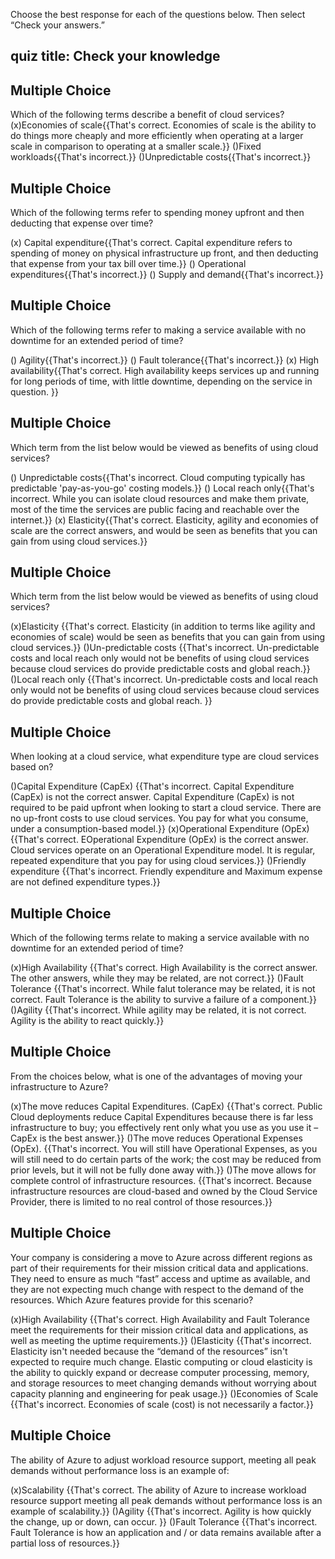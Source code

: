 Choose the best response for each of the questions below. Then select “Check your answers.”

## quiz title: Check your knowledge

## Multiple Choice
Which of the following terms describe a benefit of cloud services?
(x)Economies of scale{{That's correct. Economies of scale is the ability to do things more cheaply and more efficiently when operating at a larger scale in comparison to operating at a smaller scale.}}
()Fixed workloads{{That's incorrect.}}
()Unpredictable costs{{That's incorrect.}}

## Multiple Choice

Which of the following terms refer to spending money upfront and then deducting that expense over time?

(x) Capital expenditure{{That's correct. Capital expenditure refers to spending of money on physical infrastructure up front, and then deducting that expense from your tax bill over time.}}
() Operational expenditures{{That's incorrect.}}
() Supply and demand{{That's incorrect.}}

## Multiple Choice

Which of the following terms refer to making a service available with no downtime for an extended period of time?

() Agility{{That's incorrect.}}
() Fault tolerance{{That's incorrect.}}
(x) High availability{{That's correct. High availability keeps services up and running for long periods of time, with little downtime, depending on the service in question. }}

## Multiple Choice

Which term from the list below would be viewed as benefits of using cloud services?

() Unpredictable costs{{That's incorrect. Cloud computing typically has predictable 'pay-as-you-go' costing models.}}
() Local reach only{{That's incorrect. While you can isolate cloud resources and make them private, most of the time the services are public facing and reachable over the internet.}}
(x) Elasticity{{That's correct. Elasticity, agility and economies of scale are the correct answers, and would be seen as benefits that you can gain from using cloud services.}}

## Multiple Choice

Which term from the list below would be viewed as benefits of using cloud services?

(x)Elasticity {{That's correct. Elasticity (in addition to terms like agility and economies of scale) would be seen as benefits that you can gain from using cloud services.}}
()Un-predictable costs {{That's incorrect. Un-predictable costs and local reach only would not be benefits of using cloud services because cloud services do provide predictable costs and global reach.}}
()Local reach only {{That's incorrect. Un-predictable costs and local reach only would not be benefits of using cloud services because cloud services do provide predictable costs and global reach.
}}

## Multiple Choice

When looking at a cloud service, what expenditure type are cloud services based on?

()Capital Expenditure (CapEx) {{That's incorrect. Capital Expenditure (CapEx) is not the correct answer. Capital Expenditure (CapEx) is not required to be paid upfront when looking to start a cloud service. There are no up-front costs to use cloud services. You pay for what you consume, under a consumption-based model.}}
(x)Operational Expenditure (OpEx) {{That's correct. EOperational Expenditure (OpEx) is the correct answer. Cloud services operate on an Operational Expenditure model. It is regular, repeated expenditure that you pay for using cloud services.}}
()Friendly expenditure {{That's incorrect. Friendly expenditure and Maximum expense are not defined expenditure types.}}

## Multiple Choice

Which of the following terms relate to making a service available with no downtime for an extended period of time?

(x)High Availability {{That's correct. High Availability is the correct answer. The other answers, while they may be related, are not correct.}}
()Fault Tolerance {{That's incorrect. While falut tolerance may be related, it is not correct. Fault Tolerance is the ability to survive a failure of a component.}}
()Agility {{That's incorrect. While agility may be related, it is not correct. Agility is the ability to react quickly.}}

## Multiple Choice

From the choices below, what is one of the advantages of moving your infrastructure to Azure?

(x)The move reduces Capital Expenditures. (CapEx) {{That's correct. Public Cloud deployments reduce Capital Expenditures because there is far less infrastructure to buy; you effectively rent only what you use as you use it – CapEx is the best answer.}}
()The move reduces Operational Expenses (OpEx). {{That's incorrect. You will still have Operational Expenses, as you will still need to do certain parts of the work; the cost may be reduced from prior levels, but it will not be fully done away with.}}
()The move allows for complete control of infrastructure resources. {{That's incorrect. Because infrastructure resources are cloud-based and owned by the Cloud Service Provider, there is limited to no real control of those resources.}}

## Multiple Choice

Your company is considering a move to Azure across different regions as part of their requirements for their mission critical data and applications. They need to ensure as much “fast” access and uptime as available, and they are not expecting much change with respect to the demand of the resources. Which Azure features provide for this scenario?

(x)High Availability  {{That's correct. High Availability and Fault Tolerance meet the requirements for their mission critical data and applications, as well as meeting the uptime requirements.}}
()Elasticity {{That's incorrect. Elasticity isn't needed because the “demand of the resources” isn't expected to require much change. Elastic computing or cloud elasticity is the ability to quickly expand or decrease computer processing, memory, and storage resources to meet changing demands without worrying about capacity planning and engineering for peak usage.}}
()Economies of Scale {{That's incorrect. Economies of scale (cost) is not necessarily a factor.}}

## Multiple Choice

The ability of Azure to adjust workload resource support, meeting all peak demands without performance loss is an example of:

(x)Scalability {{That's correct. The ability of Azure to increase workload resource support meeting all peak demands without performance loss is an example of scalability.}}
()Agility {{That's incorrect. Agility is how quickly the change, up or down, can occur. }}
()Fault Tolerance {{That's incorrect. Fault Tolerance is how an application and / or data remains available after a partial loss of resources.}}